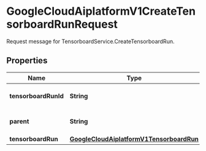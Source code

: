 

# GoogleCloudAiplatformV1CreateTensorboardRunRequest

Request message for TensorboardService.CreateTensorboardRun.

## Properties

| Name | Type | Description | Notes |
|------------ | ------------- | ------------- | -------------|
|**tensorboardRunId** | **String** | Required. The ID to use for the Tensorboard run, which becomes the final component of the Tensorboard run&#39;s resource name. This value should be 1-128 characters, and valid characters are &#x60;/a-z-/&#x60;. |  [optional] |
|**parent** | **String** | Required. The resource name of the TensorboardExperiment to create the TensorboardRun in. Format: &#x60;projects/{project}/locations/{location}/tensorboards/{tensorboard}/experiments/{experiment}&#x60; |  [optional] |
|**tensorboardRun** | [**GoogleCloudAiplatformV1TensorboardRun**](GoogleCloudAiplatformV1TensorboardRun.md) | Required. The TensorboardRun to create. |  [optional] |



